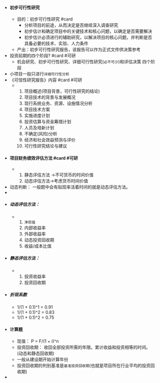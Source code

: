 - #### 初步可行性研究
	- 目的：初步可行性研究 #card
		- 分析项目的前途，从而决定是否继续深入调查研究
		- 初步估计和确定项目中的关键技术和核心问题，以确定是否需要解决
		- 初步估计必须进行的辅助研究，以解决项目的核心问题，并判断是否具备必要的技术、实验、人力条件
	- 产出：初步可行性研究报告，该报告可以作为正式文件供决策参考
- 投资前期的四个阶段?  #card #可研
	- 机会研究、初步可行性研究、详细可行性研究(`必不可少`)和评估决策 四个阶段
- 小项目一般只进行`详细可行性分析`
- 《可信性研究报告》内容 #card #可研
	- 1. 项目概述(项目背景，可行性研究的结论)
	  2. 项目技术的背景与发展概况
	  3. 现行系统业务、资源、设施情况分析
	  4. 项目技术方案
	  5. 实施进度计划
	  6. 投资估算与资金筹措计划
	  7. 人员及培新计划
	  8. 不确定(风险)分析
	  9. 经济和社会效益预测与评价
	  10. 可行性研究结论与建议
- #### 项目财务绩效评估方法  #card #可研
	- 1. 静态评估方法 ->不可货币的时间价值
	  2. 动态评估方法->考虑货币时间价值
- 动态判断： 一般题中会有贴现率活着时间的就是动态评估方法。
-
- ##### 动态评估方法：
	- 1.  `净现值`
	  2. 内部收益率
	  3. 外部收益率
	  4. 动态投资回收期
	  5.  收益/成本比值
- ##### 静态评估方法：
	- 1. 投资收益率
	  2. 投资回收期
- ##### 折现系数
	- 1/(1 + 0.1)^1  = 0.91
	- 1/(1 + 0.1)^2  = 0.83
	- 1/(1 + 0.1)^2  = 0.75
- #### 计算题
	- 现值： P = F/(1 + i)^n
	- 投资回收期： 收回全部投资所需的年限。累计收益和投资相等的时间。 (动态和静态回收期)
	- 一般从建设期开始计算年份
	- 投资回收期的判别基准是`基准投资回收期`(也就是项目所在行业平均的投资回收期)
-